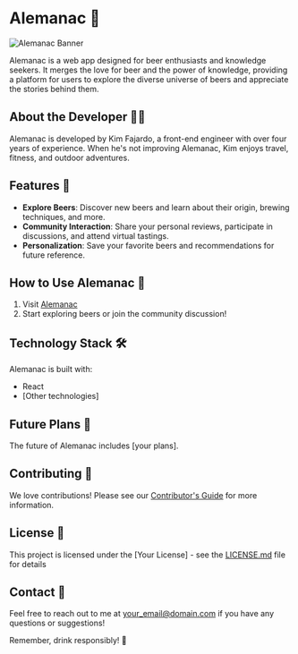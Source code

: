 # Alemanac 🍺

![Alemanac Banner](./path/to/your/banner/image.png)

Alemanac is a web app designed for beer enthusiasts and knowledge seekers. It merges the love for beer and the power of knowledge, providing a platform for users to explore the diverse universe of beers and appreciate the stories behind them.

## About the Developer 👨‍💻

Alemanac is developed by Kim Fajardo, a front-end engineer with over four years of experience. When he's not improving Alemanac, Kim enjoys travel, fitness, and outdoor adventures.

## Features 🌟

- **Explore Beers**: Discover new beers and learn about their origin, brewing techniques, and more.
- **Community Interaction**: Share your personal reviews, participate in discussions, and attend virtual tastings.
- **Personalization**: Save your favorite beers and recommendations for future reference.

## How to Use Alemanac 📖

1. Visit [Alemanac](your_website_link)
2. Start exploring beers or join the community discussion!

## Technology Stack 🛠️

Alemanac is built with:

- React
- [Other technologies]

## Future Plans 🔮

The future of Alemanac includes [your plans].

## Contributing 🤝

We love contributions! Please see our [Contributor's Guide](link_to_your_contributing_guide) for more information.

## License 📄

This project is licensed under the [Your License] - see the [LICENSE.md](link_to_your_license_file) file for details

## Contact 📧

Feel free to reach out to me at [your_email@domain.com](mailto:your_email@domain.com) if you have any questions or suggestions!

Remember, drink responsibly! 🍻
